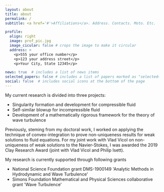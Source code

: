 ```yaml
---
layout: about
title: about
permalink: /
subtitle: <a href='#'>Affiliations</a>. Address. Contacts. Moto. Etc.

profile:
  align: right
  image: prof_pic.jpg
  image_cicular: false # crops the image to make it circular
  address: >
    <p>555 your office number</p>
    <p>123 your address street</p>
    <p>Your City, State 12345</p>

news: true  # includes a list of news items
selected_papers: false # includes a list of papers marked as "selected={true}"
social: false  # includes social icons at the bottom of the page
---
```

My current research is divided into three projects:
<ul>
<li>Singularity formation and development for compressible fluid</li>
<li>Self-similar blowup for incompressible fluid</li>
<li>Development of a mathematically rigorous framework for the theory of wave turbulence</li>
</ul>
Previously, steming from my doctoral work, I worked on applying the technique of convex-integration to prove non-uniqueness results for weak solutions to fluid equations. For my joint work with Vlad Vicol on non-uniqueness of weak solutions to the Navier-Stokes, I was awarded the 2019 Clay Research Award (joint with Vlad Vicol and Philip Isett).

My research is currently supported through following grants
<ul>
<li>National Science Foundation grant DMS-1900149 'Analytic Methods in Hydrodynamic and Wave Turbulence'</li>
<li>Simons Foundation Mathematical and Physical Sciences collaborative grant 'Wave Turbulence'</li>
</ul>
